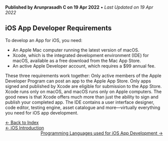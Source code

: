 **Published by Arunprasadh C on 19 Apr 2022** • *Last Updated on 19 Apr 2022*

## iOS App Developer Requirements

To develop an App for iOS, you need:
- An Apple Mac computer running the latest version of macOS.
- Xcode, which is the integrated development environment (IDE) for macOS, available as a free download from the Mac App Store.
- An active Apple Developer account, which requires a $99 annual fee.

These three requirements work together: Only active members of the Apple Developer Program can post an app to the Apple App Store. Only apps signed and published by Xcode are eligible for submission to the App Store. Xcode runs only on macOS, and macOS runs only on Apple computers.
The good news is that Xcode offers much more than just the ability to sign and publish your completed app. The IDE contains a user interface designer, code editor, testing engine, asset catalogue and more—virtually everything you need for iOS app development.

<a href="https://techinessoverloaded.github.io/iOSAppDevBasics/index.html">&larr; Back to Index</a>
<br>
<span style="float: left">
<a href="https://techinessoverloaded.github.io/iOSAppDevBasics/iosintro.html">&larr; iOS Introduction</a>
</span>
<span style="float: right">
<a href="https://techinessoverloaded.github.io/iOSAppDevBasics/proglang.html">Programming Languages used for iOS App Development &rarr;</a>
</span>
